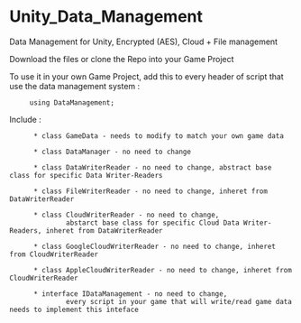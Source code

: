 # Unity_Data_Management
Data Management for Unity, Encrypted (AES), Cloud + File management

Download the files or clone the Repo into your Game Project

To use it in your own Game Project, add this to every header of script that use the data management system : 

         using DataManagement;

Include : 
          
          * class GameData - needs to modify to match your own game data
          
          * class DataManager - no need to change
          
          * class DataWriterReader - no need to change, abstract base class for specific Data Writer-Readers
          
          * class FileWriterReader - no need to change, inheret from DataWriterReader
          
          * class CloudWriterReader - no need to change, 
                  abstarct base class for specific Cloud Data Writer-Readers, inheret from DataWriterReader
          
          * class GoogleCloudWriterReader - no need to change, inheret from CloudWriterReader
          
          * class AppleCloudWriterReader - no need to change, inheret from CloudWriterReader
          
          * interface IDataManagement - no need to change, 
                  every script in your game that will write/read game data needs to implement this inteface
